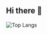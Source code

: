 ## Hi there 👋
![Top Langs](https://github-readme-stats.vercel.app/api/top-langs/?username=LXTKay&layout=compact&langs_count=8)

<!--
**LXTKay/LXTKay** is a ✨ _special_ ✨ repository because its `README.md` (this file) appears on your GitHub profile.

Here are some ideas to get you started:

- 🔭 I’m currently working on ...
- 🌱 I’m currently learning ...
- 👯 I’m looking to collaborate on ...
- 🤔 I’m looking for help with ...
- 💬 Ask me about ...
- 📫 How to reach me: ...
- 😄 Pronouns: ...
- ⚡ Fun fact: ...
-->
